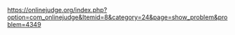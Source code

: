 https://onlinejudge.org/index.php?option=com_onlinejudge&Itemid=8&category=24&page=show_problem&problem=4349
